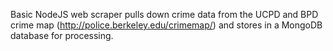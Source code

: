 Basic NodeJS web scraper pulls down crime data from the UCPD and BPD crime map (http://police.berkeley.edu/crimemap/) and stores in a MongoDB database for processing. 
